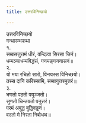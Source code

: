 ```yaml
---
title: उत्तरविनिच्छयो

---
```

उत्तरविनिच्छयो  
गन्थारम्भकथा  
१.  
सब्बसत्तुत्तमं धीरं, वन्दित्वा सिरसा जिनं।  
धम्मञ्चाधम्मविद्धंसं, गणमङ्गणनासनं॥  
२.  
यो मया रचितो सारो, विनयस्स विनिच्छयो।  
तस्स दानि करिस्सामि, सब्बानुत्तरमुत्तरं॥  
३.  
भणतो पठतो पयुञ्जतो।  
सुणतो चिन्तयतो पनुत्तरं।  
परमं अबुद्ध बुद्धिवड्ढनं।  
वदतो मे निरता निबोधथ॥  